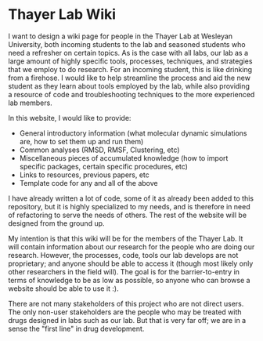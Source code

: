 # Thayer Lab Wiki

I want to design a wiki page for people in the Thayer Lab at Wesleyan University, both incoming students to the lab and seasoned students who need a refresher on certain topics. As is the case with all labs, our lab as a large amount of highly specific tools, processes, techniques, and strategies that we employ to do research. For an incoming student, this is like drinking from a firehose. I would like to help streamline the process and aid the new student as they learn about tools employed by the lab, while also providing a resource of code and troubleshooting techniques to the more experienced lab members.

In this website, I would like to provide:
* General introductory information (what molecular dynamic simulations are, how to set them up and run them)
* Common analyses (RMSD, RMSF, Clustering, etc)
* Miscellaneous pieces of accumulated knowledge (how to import specific packages, certain specific procedures, etc)
* Links to resources, previous papers, etc
* Template code for any and all of the above

I have already written a lot of code, some of it as already been added to this repository, but it is highly specialized to my needs, and is therefore in need of refactoring to serve the needs of others. The rest of the website will be designed from the ground up.

My intention is that this wiki will be for the members of the Thayer Lab. It will contain information about our research for the people who are doing our research. However, the processes, code, tools our lab develops are not proprietary; and anyone should be able to access it (though most likely only other researchers in the field will). The goal is for the barrier-to-entry in terms of knowledge to be as low as possible, so anyone who can browse a website should be able to use it :).

There are not many stakeholders of this project who are not direct users. The only non-user stakeholders are the people who may be treated with drugs designed in labs such as our lab. But that is very far off; we are in a sense the "first line" in drug development. 
